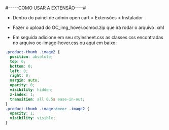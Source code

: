 #-----COMO USAR A EXTENSÃO----#

- Dentro do painel de admin open cart > Extensões > Instalador

- Fazer o upload do OC_img_hover.ocmod.zip que irá rodar o arquivo .xml

- Em seguida adicione em seu stylesheet.css as classes css encontradas no arquivo oc-image-hover.css ou aqui em baixo:

```css
.product-thumb .image2 {
  position: absolute;
  top: 0;
  bottom: 0;
  left: 0;
  right: 0;
  margin: auto;
  opacity: 0;
  visibility: hidden;
  z-index: 1;
  transition: all 0.5s ease-in-out;
}
.product-thumb .image:hover .image2 {
  opacity: 1;
  visibility: visible;
}
```
